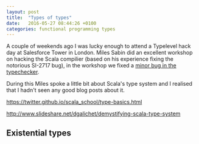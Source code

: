 ```yaml
---
layout: post
title:  "Types of types"
date:   2016-05-27 08:44:26 +0100
categories: functional programming types
---
```


A couple of weekends ago I was lucky enough to attend a Typelevel hack day at Salesforce Tower in London. Miles Sabin did an excellent workshop on hacking the Scala compilier (based on his experience fixing the notorious SI-2717 bug), in the workshop we fixed a [minor bug in the typechecker](https://github.com/scala/scala/pull/5162).

During this Miles spoke a little bit about Scala's type system and I realised that I hadn't seen any good blog posts about it.

https://twitter.github.io/scala_school/type-basics.html

http://www.slideshare.net/dgalichet/demystifying-scala-type-system

## Existential types
